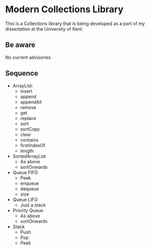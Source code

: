 # Modern Collections Library
This is a Collections library that is being developed as a part of my dissertation at the University of Kent.

## Be aware
No current advisories

## Sequence

- ArrayList:
    - insert
    - append
    - appendAll
    - remove
    - get
    - replace
    - sort
    - sortCopy
    - clear
    - contains
    - firstIndexOf
    - length
- SortedArrayList
    - As above
    - sortOnwards
- Queue FIFO
    - Peek
    - enqueue
    - dequeue
    - size
- Queue LIFO
    - Just a stack
- Priority Queue
    - As above
    - sortOnwards
- Stack
    - Push
    - Pop
    - Peek